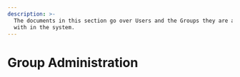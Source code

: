 ```yaml
---
description: >-
  The documents in this section go over Users and the Groups they are associated
  with in the system.
---
```


# Group Administration

